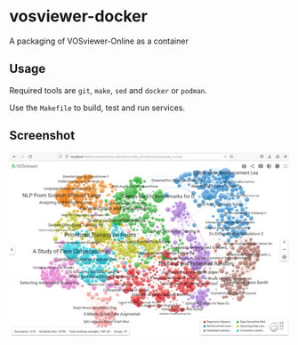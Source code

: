 # vosviewer-docker

A packaging of VOSviewer-Online as a container

## Usage

Required tools are `git`, `make`, `sed` and `docker` or `podman`.

Use the `Makefile` to build, test and run services.

## Screenshot

![](vosviewer-docker-screenshot.png)

